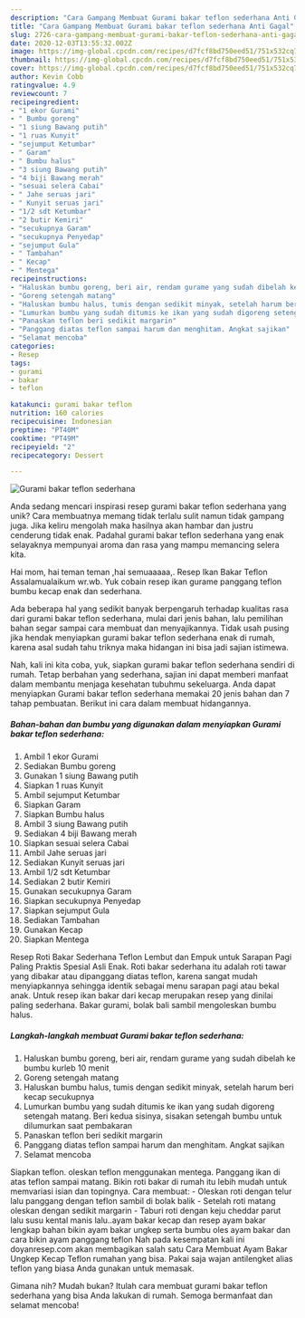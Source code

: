 ```yaml
---
description: "Cara Gampang Membuat Gurami bakar teflon sederhana Anti Gagal"
title: "Cara Gampang Membuat Gurami bakar teflon sederhana Anti Gagal"
slug: 2726-cara-gampang-membuat-gurami-bakar-teflon-sederhana-anti-gagal
date: 2020-12-03T13:55:32.002Z
image: https://img-global.cpcdn.com/recipes/d7fcf8bd750eed51/751x532cq70/gurami-bakar-teflon-sederhana-foto-resep-utama.jpg
thumbnail: https://img-global.cpcdn.com/recipes/d7fcf8bd750eed51/751x532cq70/gurami-bakar-teflon-sederhana-foto-resep-utama.jpg
cover: https://img-global.cpcdn.com/recipes/d7fcf8bd750eed51/751x532cq70/gurami-bakar-teflon-sederhana-foto-resep-utama.jpg
author: Kevin Cobb
ratingvalue: 4.9
reviewcount: 7
recipeingredient:
- "1 ekor Gurami"
- " Bumbu goreng"
- "1 siung Bawang putih"
- "1 ruas Kunyit"
- "sejumput Ketumbar"
- " Garam"
- " Bumbu halus"
- "3 siung Bawang putih"
- "4 biji Bawang merah"
- "sesuai selera Cabai"
- " Jahe seruas jari"
- " Kunyit seruas jari"
- "1/2 sdt Ketumbar"
- "2 butir Kemiri"
- "secukupnya Garam"
- "secukupnya Penyedap"
- "sejumput Gula"
- " Tambahan"
- " Kecap"
- " Mentega"
recipeinstructions:
- "Haluskan bumbu goreng, beri air, rendam gurame yang sudah dibelah ke bumbu kurleb 10 menit"
- "Goreng setengah matang"
- "Haluskan bumbu halus, tumis dengan sedikit minyak, setelah harum beri kecap secukupnya"
- "Lumurkan bumbu yang sudah ditumis ke ikan yang sudah digoreng setengah matang. Beri kedua sisinya, sisakan setengah bumbu untuk dilumurkan saat pembakaran"
- "Panaskan teflon beri sedikit margarin"
- "Panggang diatas teflon sampai harum dan menghitam. Angkat sajikan"
- "Selamat mencoba"
categories:
- Resep
tags:
- gurami
- bakar
- teflon

katakunci: gurami bakar teflon 
nutrition: 160 calories
recipecuisine: Indonesian
preptime: "PT40M"
cooktime: "PT49M"
recipeyield: "2"
recipecategory: Dessert

---
```



![Gurami bakar teflon sederhana](https://img-global.cpcdn.com/recipes/d7fcf8bd750eed51/751x532cq70/gurami-bakar-teflon-sederhana-foto-resep-utama.jpg)

Anda sedang mencari inspirasi resep gurami bakar teflon sederhana yang unik? Cara membuatnya memang tidak terlalu sulit namun tidak gampang juga. Jika keliru mengolah maka hasilnya akan hambar dan justru cenderung tidak enak. Padahal gurami bakar teflon sederhana yang enak selayaknya mempunyai aroma dan rasa yang mampu memancing selera kita.

Hai mom, hai teman teman ,hai semuaaaaa,. Resep Ikan Bakar Teflon Assalamualaikum wr.wb. Yuk cobain resep ikan gurame panggang teflon bumbu kecap enak dan sederhana.

Ada beberapa hal yang sedikit banyak berpengaruh terhadap kualitas rasa dari gurami bakar teflon sederhana, mulai dari jenis bahan, lalu pemilihan bahan segar sampai cara membuat dan menyajikannya. Tidak usah pusing jika hendak menyiapkan gurami bakar teflon sederhana enak di rumah, karena asal sudah tahu triknya maka hidangan ini bisa jadi sajian istimewa.


Nah, kali ini kita coba, yuk, siapkan gurami bakar teflon sederhana sendiri di rumah. Tetap berbahan yang sederhana, sajian ini dapat memberi manfaat dalam membantu menjaga kesehatan tubuhmu sekeluarga. Anda dapat menyiapkan Gurami bakar teflon sederhana memakai 20 jenis bahan dan 7 tahap pembuatan. Berikut ini cara dalam membuat hidangannya.

<!--inarticleads1-->

##### Bahan-bahan dan bumbu yang digunakan dalam menyiapkan Gurami bakar teflon sederhana:

1. Ambil 1 ekor Gurami
1. Sediakan  Bumbu goreng
1. Gunakan 1 siung Bawang putih
1. Siapkan 1 ruas Kunyit
1. Ambil sejumput Ketumbar
1. Siapkan  Garam
1. Siapkan  Bumbu halus
1. Ambil 3 siung Bawang putih
1. Sediakan 4 biji Bawang merah
1. Siapkan sesuai selera Cabai
1. Ambil  Jahe seruas jari
1. Sediakan  Kunyit seruas jari
1. Ambil 1/2 sdt Ketumbar
1. Sediakan 2 butir Kemiri
1. Gunakan secukupnya Garam
1. Siapkan secukupnya Penyedap
1. Siapkan sejumput Gula
1. Sediakan  Tambahan
1. Gunakan  Kecap
1. Siapkan  Mentega


Resep Roti Bakar Sederhana Teflon Lembut dan Empuk untuk Sarapan Pagi Paling Praktis Spesial Asli Enak. Roti bakar sederhana itu adalah roti tawar yang dibakar atau dipanggang diatas teflon, karena sangat mudah menyiapkannya sehingga identik sebagai menu sarapan pagi atau bekal anak. Untuk resep ikan bakar dari kecap merupakan resep yang dinilai paling sederhana. Bakar gurami, bolak bali sambil mengoleskan bumbu halus. 

<!--inarticleads2-->

##### Langkah-langkah membuat Gurami bakar teflon sederhana:

1. Haluskan bumbu goreng, beri air, rendam gurame yang sudah dibelah ke bumbu kurleb 10 menit
1. Goreng setengah matang
1. Haluskan bumbu halus, tumis dengan sedikit minyak, setelah harum beri kecap secukupnya
1. Lumurkan bumbu yang sudah ditumis ke ikan yang sudah digoreng setengah matang. Beri kedua sisinya, sisakan setengah bumbu untuk dilumurkan saat pembakaran
1. Panaskan teflon beri sedikit margarin
1. Panggang diatas teflon sampai harum dan menghitam. Angkat sajikan
1. Selamat mencoba


Siapkan teflon. oleskan teflon menggunakan mentega. Panggang ikan di atas teflon sampai matang. Bikin roti bakar di rumah itu lebih mudah untuk memvariasi isian dan topingnya. Cara membuat: - Oleskan roti dengan telur lalu panggang dengan teflon sambil di bolak balik - Setelah roti matang oleskan dengan sedikit margarin - Taburi roti dengan keju cheddar parut lalu susu kental manis lalu..ayam bakar kecap dan resep ayam bakar lengkap bahan bikin ayam bakar ungkep serta bumbu oles ayam bakar dan cara bikin ayam panggang teflon Nah pada kesempatan kali ini doyanresep.com akan membagikan salah satu Cara Membuat Ayam Bakar Ungkep Kecap Teflon rumahan yang bisa. Pakai saja wajan antilengket alias teflon yang biasa Anda gunakan untuk memasak. 

Gimana nih? Mudah bukan? Itulah cara membuat gurami bakar teflon sederhana yang bisa Anda lakukan di rumah. Semoga bermanfaat dan selamat mencoba!
